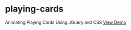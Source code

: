 # playing-cards
Animating Playing Cards Using JQuery and CSS
<a target='_blank' href='http://vineetgarg90.github.io/playing-cards'>View Demo</a>
